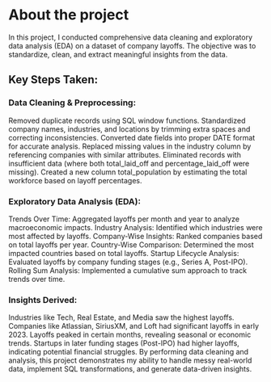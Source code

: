 # About the project 
In this project, I conducted comprehensive data cleaning and exploratory data analysis (EDA) on a dataset of company layoffs. The objective was to standardize, clean, and extract meaningful insights from the data.

## Key Steps Taken:

### Data Cleaning & Preprocessing:
Removed duplicate records using SQL window functions.
Standardized company names, industries, and locations by trimming extra spaces and correcting inconsistencies.
Converted date fields into proper DATE format for accurate analysis.
Replaced missing values in the industry column by referencing companies with similar attributes.
Eliminated records with insufficient data (where both total_laid_off and percentage_laid_off were missing).
Created a new column total_population by estimating the total workforce based on layoff percentages.

### Exploratory Data Analysis (EDA):
Trends Over Time: Aggregated layoffs per month and year to analyze macroeconomic impacts.
Industry Analysis: Identified which industries were most affected by layoffs.
Company-Wise Insights: Ranked companies based on total layoffs per year.
Country-Wise Comparison: Determined the most impacted countries based on total layoffs.
Startup Lifecycle Analysis: Evaluated layoffs by company funding stages (e.g., Series A, Post-IPO).
Rolling Sum Analysis: Implemented a cumulative sum approach to track trends over time.

### Insights Derived:
Industries like Tech, Real Estate, and Media saw the highest layoffs.
Companies like Atlassian, SiriusXM, and Loft had significant layoffs in early 2023.
Layoffs peaked in certain months, revealing seasonal or economic trends.
Startups in later funding stages (Post-IPO) had higher layoffs, indicating potential financial struggles.
By performing data cleaning and analysis, this project demonstrates my ability to handle messy real-world data, implement SQL transformations, and generate data-driven insights.
